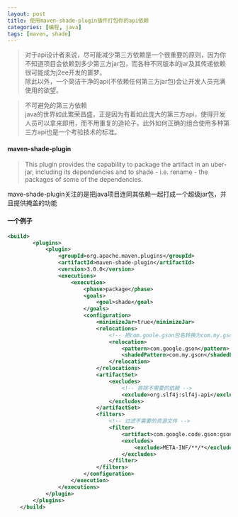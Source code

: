 ```yaml
---
layout: post
title: 使用maven-shade-plugin插件打包你的api依赖
categories: [编程, java]
tags: [maven, shade]
---
```



> 对于api设计者来说，尽可能减少第三方依赖是一个很重要的原则，因为你不知道项目会依赖到多少第三方jar包，而各种不同版本的jar及其传递依赖很可能成为j2ee开发的噩梦。   
> 除此以外，一个简洁干净的api(不依赖任何第三方jar包)会让开发人员充满使用的欲望。

> 不可避免的第三方依赖   
> java的世界如此繁荣昌盛，正是因为有着如此庞大的第三方api，使得开发人员可以拿来即用，而不用重复的造轮子。此外如何正确的组合使用多种第三方api也是一个考验技术的标准。

#### maven-shade-plugin
[](http://maven.apache.org/plugins/maven-shade-plugin/)

> This plugin provides the capability to package the artifact in an uber-jar, including its dependencies and to shade - i.e. rename - the packages of some of the dependencies.

mave-shade-plugin关注的是把java项目连同其依赖一起打成一个超级jar包，并且提供掩盖的功能

#### 一个例子
```xml
<build>
        <plugins>
            <plugin>
                <groupId>org.apache.maven.plugins</groupId>
                <artifactId>maven-shade-plugin</artifactId>
                <version>3.0.0</version>
                <executions>
                    <execution>
                        <phase>package</phase>
                        <goals>
                            <goal>shade</goal>
                        </goals>
                        <configuration>
                            <minimizeJar>true</minimizeJar>
                            <relocations>
                                <!-- 把com.goole.gson包名转换为com.my.gson，即实现了第三方jar包的隐藏 -->
                                <relocation>
                                    <pattern>com.google.gson</pattern>
                                    <shadedPattern>com.my.gson</shadedPattern>
                                </relocation>
                            </relocations>
                            <artifactSet>
                                <excludes>
                                    <!-- 排除不需要的依赖 -->
                                    <exclude>org.slf4j:slf4j-api</exclude>
                                </excludes>
                            </artifactSet>
                            <filters>
                                <!-- 过滤不需要的资源文件 -->
                                <filter>
                                    <artifact>com.google.code.gson:gson</artifact>
                                    <excludes>
                                        <exclude>META-INF/**/*</exclude>
                                    </excludes>
                                </filter>
                            </filters>
                        </configuration>
                    </execution>
                </executions>
            </plugin>
        </plugins>
    </build>
```